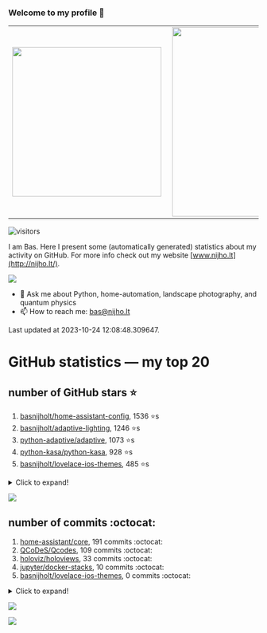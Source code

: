 ### Welcome to my profile 👋

<center>
  <table>
    <tr>
        <td><img width="300px" align="left" src="https://github-readme-stats.vercel.app/api/top-langs/?username=basnijholt&hide=TeX,Jupyter%20Notebook&layout=compact&theme=radical" /></td>
        <td><img align='right' src="https://github-readme-stats.vercel.app/api?username=basnijholt&show_icons=true&theme=radical" width="380"></td>
    </tr>
  </table>
</center>

![visitors](https://visitor-badge.glitch.me/badge?page_id=basnijholt.visitor-badge)

I am Bas. Here I present some (automatically generated) statistics about my activity on GitHub. For more info check out my website [www.nijho.lt](http://nijho.lt/).

![](https://www.nijho.lt/authors/admin/avatar_hu9e60e4b9bc120dfb6a666009f2878da6_182107_250x250_fill_q90_lanczos_center.jpg)

- 💬 Ask me about Python, home-automation, landscape photography, and quantum physics
- 📫 How to reach me: bas@nijho.lt

Last updated at 2023-10-24 12:08:48.309647.

# GitHub statistics — my top 20

## number of GitHub stars ⭐️

1. [basnijholt/home-assistant-config](https://github.com/basnijholt/home-assistant-config/), 1536 ⭐️s
2. [basnijholt/adaptive-lighting](https://github.com/basnijholt/adaptive-lighting/), 1246 ⭐️s
3. [python-adaptive/adaptive](https://github.com/python-adaptive/adaptive/), 1073 ⭐️s
4. [python-kasa/python-kasa](https://github.com/python-kasa/python-kasa/), 928 ⭐️s
5. [basnijholt/lovelace-ios-themes](https://github.com/basnijholt/lovelace-ios-themes/), 485 ⭐️s
<details><summary>Click to expand!</summary>

6. [basnijholt/lovelace-ios-dark-mode-theme](https://github.com/basnijholt/lovelace-ios-dark-mode-theme/), 427 ⭐️s
7. [basnijholt/miflora](https://github.com/basnijholt/miflora/), 359 ⭐️s
8. [basnijholt/rsync-time-machine.py](https://github.com/basnijholt/rsync-time-machine.py/), 347 ⭐️s
9. [topocm/topocm_content](https://github.com/topocm/topocm_content/), 251 ⭐️s
10. [basnijholt/home-assistant-streamdeck-yaml](https://github.com/basnijholt/home-assistant-streamdeck-yaml/), 141 ⭐️s
11. [basnijholt/home-assistant-macbook-touch-bar](https://github.com/basnijholt/home-assistant-macbook-touch-bar/), 92 ⭐️s
12. [basnijholt/markdown-code-runner](https://github.com/basnijholt/markdown-code-runner/), 76 ⭐️s
13. [kwant-project/kwant](https://github.com/kwant-project/kwant/), 76 ⭐️s
14. [basnijholt/home-assistant-streamdeck-yaml-addon](https://github.com/basnijholt/home-assistant-streamdeck-yaml-addon/), 48 ⭐️s
15. [basnijholt/aiokef](https://github.com/basnijholt/aiokef/), 33 ⭐️s
16. [basnijholt/thesis-cover](https://github.com/basnijholt/thesis-cover/), 26 ⭐️s
17. [basnijholt/adaptive-scheduler](https://github.com/basnijholt/adaptive-scheduler/), 21 ⭐️s
18. [basnijholt/instacron](https://github.com/basnijholt/instacron/), 20 ⭐️s
19. [basnijholt/addon-otmonitor](https://github.com/basnijholt/addon-otmonitor/), 15 ⭐️s
20. [kwant-project/kwant-tutorial-2016](https://github.com/kwant-project/kwant-tutorial-2016/), 15 ⭐️s

</details>

![](https://github.com/basnijholt/basnijholt/raw/main/stars_over_time.png)

## number of commits :octocat:

1. [home-assistant/core](https://github.com/home-assistant/core/), 191 commits :octocat:
2. [QCoDeS/Qcodes](https://github.com/QCoDeS/Qcodes/), 109 commits :octocat:
3. [holoviz/holoviews](https://github.com/holoviz/holoviews/), 33 commits :octocat:
4. [jupyter/docker-stacks](https://github.com/jupyter/docker-stacks/), 10 commits :octocat:
5. [basnijholt/lovelace-ios-themes](https://github.com/basnijholt/lovelace-ios-themes/), 0 commits :octocat:
<details><summary>Click to expand!</summary>

6. [conda-forge/scotch-feedstock](https://github.com/conda-forge/scotch-feedstock/), 0 commits :octocat:
7. [basnijholt/Casimir-programming](https://github.com/basnijholt/Casimir-programming/), 0 commits :octocat:
8. [NabuCasa/coronavirus](https://github.com/NabuCasa/coronavirus/), 0 commits :octocat:
9. [basnijholt/cyclecloud-slurm-scaling](https://github.com/basnijholt/cyclecloud-slurm-scaling/), 0 commits :octocat:
10. [basnijholt/media_player.kef](https://github.com/basnijholt/media_player.kef/), 0 commits :octocat:
11. [binder-project/binder](https://github.com/binder-project/binder/), 0 commits :octocat:
12. [conda-forge/cdt-builds](https://github.com/conda-forge/cdt-builds/), 0 commits :octocat:
13. [home-assistant/frontend](https://github.com/home-assistant/frontend/), 0 commits :octocat:
14. [conda-forge/spylon-kernel-feedstock](https://github.com/conda-forge/spylon-kernel-feedstock/), 0 commits :octocat:
15. [kwant-project/billiard](https://github.com/kwant-project/billiard/), 0 commits :octocat:
16. [basnijholt/thesis-cover](https://github.com/basnijholt/thesis-cover/), 0 commits :octocat:
17. [fi-sch/ux_goodie_theme](https://github.com/fi-sch/ux_goodie_theme/), 0 commits :octocat:
18. [basnijholt/aiokef](https://github.com/basnijholt/aiokef/), 0 commits :octocat:
19. [jupyter/jupyter-sphinx](https://github.com/jupyter/jupyter-sphinx/), 0 commits :octocat:
20. [conda-forge/jupyter-sphinx-feedstock](https://github.com/conda-forge/jupyter-sphinx-feedstock/), 0 commits :octocat:

</details>

![](https://github.com/basnijholt/basnijholt/raw/main/commits_per_hour.png)

![](https://github.com/basnijholt/basnijholt/raw/main/commits_per_weekday.png)


